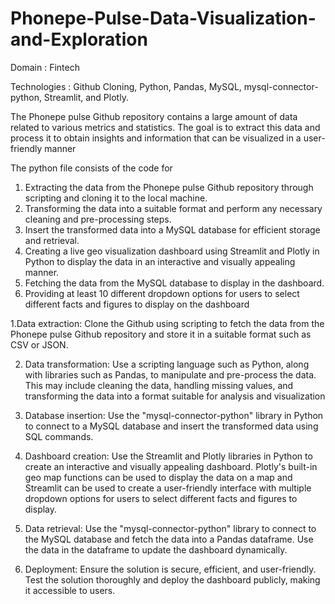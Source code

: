 # Phonepe-Pulse-Data-Visualization-and-Exploration

Domain : Fintech

Technologies : Github Cloning, Python, Pandas, MySQL,
               mysql-connector-python, Streamlit, and Plotly.

The Phonepe pulse Github repository contains a large amount of data related to
various metrics and statistics. The goal is to extract this data and process it to obtain
insights and information that can be visualized in a user-friendly manner

The python file consists of the code for
1. Extracting the data from the Phonepe pulse Github repository through scripting and
cloning it to the local machine.
2. Transforming the data into a suitable format and perform any necessary cleaning
and pre-processing steps.
3. Insert the transformed data into a MySQL database for efficient storage and
retrieval.
4. Creating a live geo visualization dashboard using Streamlit and Plotly in Python
to display the data in an interactive and visually appealing manner.
5. Fetching the data from the MySQL database to display in the dashboard.
6. Providing at least 10 different dropdown options for users to select different
facts and figures to display on the dashboard


1.Data extraction: Clone the Github using scripting to fetch the data from the
Phonepe pulse Github repository and store it in a suitable format such as CSV
or JSON.

2. Data transformation: Use a scripting language such as Python, along with
libraries such as Pandas, to manipulate and pre-process the data. This may
include cleaning the data, handling missing values, and transforming the data
into a format suitable for analysis and visualization

3. Database insertion: Use the "mysql-connector-python" library in Python to
connect to a MySQL database and insert the transformed data using SQL
commands.

4. Dashboard creation: Use the Streamlit and Plotly libraries in Python to create
an interactive and visually appealing dashboard. Plotly's built-in geo map
functions can be used to display the data on a map and Streamlit can be used
to create a user-friendly interface with multiple dropdown options for users to
select different facts and figures to display.

5. Data retrieval: Use the "mysql-connector-python" library to connect to the
MySQL database and fetch the data into a Pandas dataframe. Use the data in
the dataframe to update the dashboard dynamically.

6. Deployment: Ensure the solution is secure, efficient, and user-friendly. Test
the solution thoroughly and deploy the dashboard publicly, making it
accessible to users.


